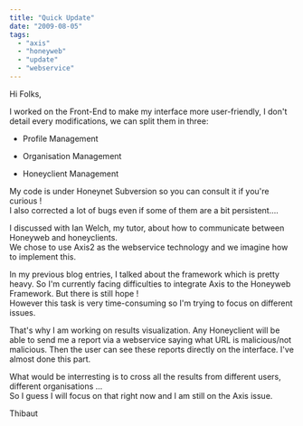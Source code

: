 ```yaml
---
title: "Quick Update"
date: "2009-08-05"
tags: 
  - "axis"
  - "honeyweb"
  - "update"
  - "webservice"
---
```


Hi Folks,

  

I worked on the Front-End to make my interface more user-friendly, I don't detail every modifications, we can split them in three:

  

  
- Profile Management
  
- Organisation Management
  
- Honeyclient Management
  

  

My code is under Honeynet Subversion so you can consult it if you're curious !  
I also corrected a lot of bugs even if some of them are a bit persistent....

  

I discussed with Ian Welch, my tutor, about how to communicate between Honeyweb and honeyclients.  
We chose to use Axis2 as the webservice technology and we imagine how to implement this.

  

In my previous blog entries, I talked about the framework which is pretty heavy. So I'm currently facing difficulties to integrate Axis to the Honeyweb Framework. But there is still hope !  
However this task is very time-consuming so I'm trying to focus on different issues.

  

That's why I am working on results visualization. Any Honeyclient will be able to send me a report via a webservice saying what URL is malicious/not malicious. Then the user can see these reports directly on the interface. I've almost done this part.  
  
What would be interresting is to cross all the results from different users, different organisations ...  
So I guess I will focus on that right now and I am still on the Axis issue.

  

Thibaut
